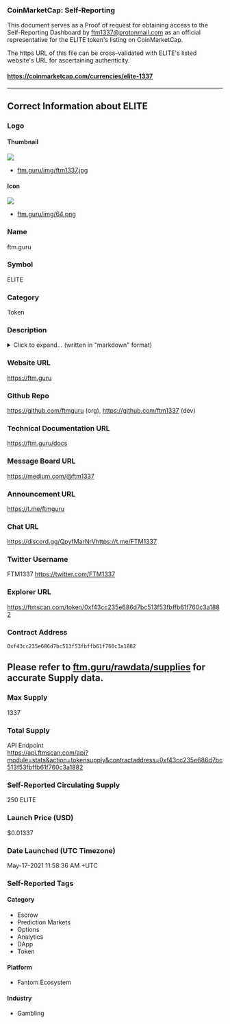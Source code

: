 ### CoinMarketCap: Self-Reporting

This document serves as a Proof of request for obtaining access to the Self-Reporting Dashboard by ftm1337@protonmail.com as an official representative for the ELITE token's listing on CoinMarketCap.

The https URL of this file can be cross-validated with ELITE's listed website's URL for ascertaining authenticity.
#### https://coinmarketcap.com/currencies/elite-1337

----

## Correct Information about ELITE
### Logo
#### Thumbnail
![](https://ftm.guru/img/ftm1337.jpg)
- [ftm.guru/img/ftm1337.jpg](https://ftm.guru/img/ftm1337.jpg)

#### Icon
![](https://ftm.guru/img/64.png)
- [ftm.guru/img/64.png](https://ftm.guru/img/64.png)

### Name
ftm.guru

### Symbol
ELITE

### Category
Token

### Description

<details><summary>Click to expand... (written in "markdown" format)</summary>

# Introduction to ftm.guru
A Multi-faceted growth hacker for indie projects, [**ftm.guru**](https://ftm.guru) provides numerous Tools, Services and niche utility-applications to users and bespoke product customization, liquidity enhancement, tailored smart contract solutions and data analytics products to De-Fi innovators. 
The Guru Network has something to offer for everyone.
# Eliteness
ELITE token serves as the key to access the premium services offered on ftm.guru, with tier-levels classified as the Eliteness, gained by holding [**ELITE**](https://ftmscan.com/token/0xf43Cc235E686d7BC513F53Fbffb61F760c3a1882).
## LF - LITE Farmlands
A custom "Farm-Maker" program that lets anyone create a farm for any token without any extra charges, supporting all types of tokens, even without special permissions. Other users can [**access LF**](https://ftm.guru/LF) to farm with their favorite projects and tokens.
### The YieldState
[**The YieldState**](https://ftm.guru/YS) is the in-house farm for ELITE that rewards long-term liquidity providers in support of ftm.guru
### XELITE
[**The xELITE**](https://ftm.guru/xelite) is an interest-bearing, over-collateralized form of ELITE. In contrast, it is abundant in fungibility and yet envelopes all the qualities of its underlying. XELITE introduces a novel approach that enables a unique kind of Yield farming - "Parallel Farming", enabling a single asset to participate in multiple yield farming opportunities together at once. XELITE also fractionalized a Wei of ELITE according to the minting ratio, which grows unidirectionally.
## Airdrop Tools
An innovative [**ERC20 distributor**](https://ftm.guru/airdrop) that can serve tokens to hundreds of addresses within 1 second.
[**NFT airdropper**](https://ftm.guru/nftdrop) that supports ERC721 & ERC1155 tokens to be sent to custom lists of receivers within a single transaction to save time, effort and money.
## B.O. - Binary Options Market
The First [**Binary Options platform**](https://ftm.guru/bo) on Fantom Opera that offers multiple markets and contract durations, like FTMUSD weekly Options.
## eScrow
An Escrow servie based on allowances instead of direct order: I helps two parties exchange any custom assets in a truustless and tamper-proof manner.
# Public Services
(Free services, that don't require web3-logins)
## FantomMarketCap - FMC
The [**FantomMarketCap**](https://fmc.guru), inspired by CoinMarketCap, serves on-chain data directly from Opera in real-time with Zero-lag.
Its [**List of Top Fantom DEXes**](https://fmc.guru/dex) is widely known for benchmarking all active on-chain markets in the Fantom community.
## FantomScan
The [**FantomScan**](https://ftm.guru/fantomscan) was born when ftmscan explorer went offline for a week. It provides a lightweight dashboard to query blockchain in a user-friendly manner. It is also the first Gas fee analytics service that suggests optimal transaction prices for generic calls.
## Dex-Pair Explorer
The only [**universal AMM analyzer dApp**](https://ftm.guru/pair) on Fantom that tracks more than 10000 market pairs from over 35 DEXes of Fantom, providing crucial trade data such as all-time trade histories and liquidity health analysis.
## Liquidity Finder
A tool that scorches all on-chain DEXes to spot themost liquid markets for any input token. Also provides a "best buy" and "best sell" "Route" to make it easy to make manual tranactions that optimize returns for assets that lack 3rd-party aggregation services.
## eXarb
An Arbitration spotting service that can spot arbitrage opportunities for any token that has active liquidity across 2 or more markets. It uses a cmbination of heuristics and calculus to define the most profitable flash-loaning "Routes".
## The Approver
The [**Approver tool**](https://ftm.guru/approver) enables everyone to create allowance, edit or modify spending limits, grant infinite permissions or Revoke any of these easily.
Two intuitive functions, "Soft Approve" and "Hard Approve" make editing allowances on Smart Contracts a lot quicker and comfortable, even for Mobile users.
## Ape-List
[**The Ape List**](https://ftm.guru/apelist) scans the Fantom Opera for latest markets created on its DEXes and brings forward an overview of the most recent markets, that help in early-phase discovery of assets.
# GUESTS Index Fund
["**Guests of the Elite Opera**"](https://medium.com/@ftm1337/xelite-index-fund-621ba8363ad4) or $GUESTS, is an Index Fund Offering that consists of foundational cryptocurrencies like BTC, ETH, BNB, FTM and primary stablecoins like USDC, MIM & DAI. It auto-rebalances your portfolio based on maintaing equivalent weight-oriented exposure to the underlying tokens, and earn extra yield by harnessing the strategically designed volatility inherent in this basket of assets.
# Gaming & Gambling
ftm.guru is also the First [**Multi-Game Casino**](https://ftm.guru/casino) on Fantom Opera that offers a wide array of gambling options based on an optimized randomness algorithm. Popular titles include multiplayer and singleplayer games such as the CoinFlip, Jackpot and a game of Infinite Lotto.

</details>

### Website URL
<https://ftm.guru>

### Github Repo
<https://github.com/ftmguru> (org), <https://github.com/ftm1337> (dev)

### Technical Documentation URL
<https://ftm.guru/docs>

### Message Board URL
<https://medium.com/@ftm1337>

### Announcement URL
<https://t.me/ftmguru>

### Chat URL
<https://discord.gg/QpyfMarNrVhttps://t.me/FTM1337>

### Twitter Username
FTM1337 <https://twitter.com/FTM1337>

### Explorer URL
<https://ftmscan.com/token/0xf43cc235e686d7bc513f53fbffb61f760c3a1882>

### Contract Address
`0xf43cc235e686d7bc513f53fbffb61f760c3a1882`

## **Please refer to [ftm.guru/rawdata/supplies](https://ftm.guru/rawdata/supplies) for accurate Supply data.**

### Max Supply
1337

### Total Supply
API Endpoint  
<https://api.ftmscan.com/api?module=stats&action=tokensupply&contractaddress=0xf43cc235e686d7bc513f53fbffb61f760c3a1882>

### Self-Reported Circulating Supply
250 ELITE

### Launch Price (USD)
$0.01337

### Date Launched (UTC Timezone)
May-17-2021 11:58:36 AM +UTC

### Self-Reported Tags

#### Category
- Escrow
- Prediction Markets
- Options
- Analytics
- DApp
- Token

#### Platform
- Fantom Ecosystem

#### Industry
- Gambling
